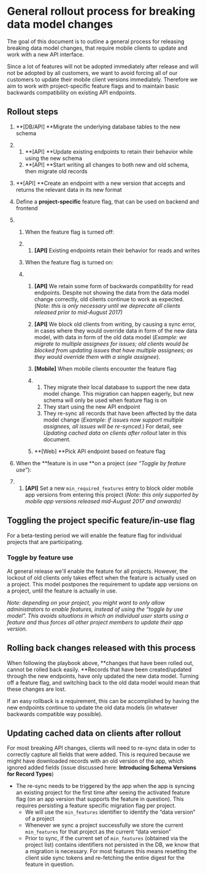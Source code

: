 # General rollout process for breaking data model changes

The goal of this document is to outline a general process for releasing breaking data model changes, that require mobile clients to update and work with a new API interface.

Since a lot of features will not be adopted immediately after release and will not be adopted by all customers, we want to avoid forcing all of our customers to update their mobile client versions immediately. Therefore we aim to work with project-specific feature flags and to maintain basic backwards compatibility on existing API endpoints.

## Rollout steps

1. **[DB/API] **Migrate the underlying database tables to the new schema

2. 1. **[API] **Update existing endpoints to retain their behavior while using the new schema
   2. **[API] **Start writing all changes to both new and old schema, then migrate old records

3. **[API] **Create an endpoint with a new version that accepts and returns the relevant data in its new format

4. Define a **project-specific** feature flag, that can be used on backend and frontend

5. 1. When the feature flag is turned off:

   2. 1. **[API]** Existing endpoints retain their behavior for reads and writes

   3. When the feature flag is turned on:

   4. 1. **[API]** We retain some form of backwards compatibility for read endpoints. Despite not showing the data from the data model change correctly, old clients continue to work as expected. (*Note: this is only necessary until we deprecate all clients released prior to mid-August 2017)*

      2. **[API]** We block old clients from writing, by causing a sync error, in cases where they would override data in form of the new data model, with data in form of the old data model (*Example: we migrate to multiple assignees for issues; old clients would be blocked from updating issues that have multiple assignees; as they would override them with a single assignee*).

      3. **[Mobile]** When mobile clients encounter the feature flag

      4. 1. They migrate their local database to support the new data model change. This migration can happen eagerly, but new schema will only be used when feature flag is on
         2. They start using the new API endpoint 
         3. They re-sync all records that have been affected by the data model change (*Example: if issues now support multiple assignees, all issues will be re-synced.*) For detail, see *Updating cached data on clients after rollout* later in this document.

      5. **[Web] **Pick API endpoint based on feature flag

6. When the **feature is in use **on a project (*see “Toggle by feature use”*):

7. 1. **[API]** Set a new `min_required_features` entry to block older mobile app versions from entering this project (*Note: this only supported by mobile app versions released mid-August 2017 and onwards)*

## Toggling the project specific feature/in-use flag

For a beta-testing period we will enable the feature flag for individual projects that are participating. 

### Toggle by feature use

At general release we'll enable the feature for all projects. However, the lockout of old clients only takes effect when the feature is actually used on a project. This model postpones the requirement to update app versions on a project, until the feature is actually in use.

*Note: depending on your project, you might want to only allow administrators to enable features, instead of using the “toggle by use model”. This avoids situations in which an individual user starts using a feature and thus forces all other project members to update their app version.*

## Rolling back changes released with this process

When following the playbook above, **changes that have been rolled out, cannot be rolled back easily. **Records that have been created/updated through the new endpoints, have only updated the new data model. Turning off a feature flag, and switching back to the old data model would mean that these changes are lost.  

If an easy rollback is a requirement, this can be accomplished by having the new endpoints continue to update the old data models (in whatever backwards compatible way possible).

## Updating cached data on clients after rollout

For most breaking API changes, clients will need to re-sync data in oder to correctly capture all fields that were added. This is required because we might have downloaded records with an old version of the app,  which ignored added fields (issue discussed here: **Introducing Schema Versions for Record Types**)

- The re-sync needs to be triggered by the app when the app is syncing an existing project for the first time after seeing the activated feature flag (on an app version that supports the feature in question). This requires persisting a feature specific migration flag per project.
  - We will use the `min_features` identifier to identify the “data version” of a project
  - Whenever we sync a project successfully we store the current `min_features` for that project as the current “data version”
  - Prior to sync, if the current set of `min_features` (obtained via the project list) contains identifiers not persisted in the DB, we know that a migration is necessary. For most features this means resetting the client side sync tokens and re-fetching the entire digest for the feature in question.

